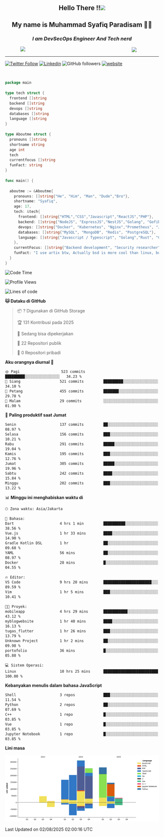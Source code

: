 <h2 align="center">

Hello There !!<img src="https://media.giphy.com/media/12oufCB0MyZ1Go/giphy.gif" width="50"></h2>

<h2 align="center">My name is Muhammad Syafiq Paradisam 👋👋</h2>

<h3 align="center"><em>I am DevSecOps Engineer And Tech nerd
</em></h3>

<img align="left" style="margin-left: 50px" src="https://static.zerochan.net/Alina.Clover.1024.4345060.webp" width="315"/>

<img align="center" style="margin-left: 50px" src="https://i.pinimg.com/736x/69/82/aa/6982aafd816ea48f48d0639c7797915c.jpg" width=250/>

<hr/>

[![Twitter Follow](https://img.shields.io/twitter/follow/misteranmol?label=Follow)](https://x.com/FikkzOutfit)
[![Linkedin](https://img.shields.io/badge/-syafiq-blue?style=square&logo=Linkedin&logoColor=white&link=https://www.linkedin.com/in/syafiq-paradisam/)](https://id.linkedin.com/in/syafiq-paradisam-b72749258)
![GitHub followers](https://img.shields.io/github/followers/syafiqparadisam?label=Follower&style=social)
[![website](https://img.shields.io/badge/Website-46a2f1.svg?&style=flat-square&logo=Google-Chrome&logoColor=white&link=https://anmolsingh.me/)](https://syafiq-paradisam.my.id)

<br/>

```go
package main

type tech struct {
  frontend []string
  backend []string
  devops []string
  databases []string
  language []string
}

type Aboutme struct {
  pronouns []string
  shortname string
  age int
  tech
  currentfocus []string
  funFact: string
}

func main() {

  aboutme := &Aboutme{
    pronouns: []string{"He", "Him", "Man", "Dude","Bro"},
    shortname: "Syafiq",
    age: 17,
    tech: &tech{
      frontend: []string{"HTML","CSS","Javascript","ReactJS","PHP"},
      backend: []string{"NodeJS", "ExpressJS","NestJS","Golang", "Gofiber", "Actixweb", "PHP", "Laravel", "Flask"},
      devops: []string{"Docker", "Kubernetes", "Nginx","Prometheus", "Jaeger", "Grafana", "Linux", "CI / CD"},
      databases: []string{"MySQL", "MongoDB", "Redis", "PostgreSQL"},
      language: []string{"Javascript / Typescript", "Golang","Rust", "C", "PHP","C++"}
    },
    currentFocus: []string{"Backend development", "Security researcher", "Blue team security","DevSecOps engineer"},
    funFact: "I use artix btw, Actually bsd is more cool than linux, but i can't use it because software issue, I am weaboo but not too much"
  }
}

```

<!--START_SECTION:waka-->
![Code Time](http://img.shields.io/badge/Code%20Time-394%20hrs%2058%20mins-blue)

![Profile Views](http://img.shields.io/badge/Profil%20dilihat-0-blue)

![Lines of code](https://img.shields.io/badge/Sejak%20Hello%20World%20aku%20telah%20menulis-1.4%20million%20baris%20kode-blue)

**🐱 Dataku di GitHub** 

> 📦 ? Digunakan di GitHub Storage 
 > 
> 🏆 131 Kontribusi pada 2025
 > 
> 💼 Sedang bisa dipekerjakan
 > 
> 📜 22 Repositori publik 
 > 
> 🔑 0 Repositori pribadi 
 > 
**Aku orangnya diurnal 🐤** 

```text
🌞 Pagi                   523 commits         █████████░░░░░░░░░░░░░░░░   34.23 % 
🌆 Siang                  521 commits         █████████░░░░░░░░░░░░░░░░   34.10 % 
🌃 Petang                 455 commits         ███████░░░░░░░░░░░░░░░░░░   29.78 % 
🌙 Malam                  29 commits          ░░░░░░░░░░░░░░░░░░░░░░░░░   01.90 % 
```
📅 **Paling produktif saat Jumat** 

```text
Senin                    137 commits         ██░░░░░░░░░░░░░░░░░░░░░░░   08.97 % 
Selasa                   156 commits         ███░░░░░░░░░░░░░░░░░░░░░░   10.21 % 
Rabu                     291 commits         █████░░░░░░░░░░░░░░░░░░░░   19.04 % 
Kamis                    195 commits         ███░░░░░░░░░░░░░░░░░░░░░░   12.76 % 
Jumat                    305 commits         █████░░░░░░░░░░░░░░░░░░░░   19.96 % 
Sabtu                    242 commits         ████░░░░░░░░░░░░░░░░░░░░░   15.84 % 
Minggu                   202 commits         ███░░░░░░░░░░░░░░░░░░░░░░   13.22 % 
```


📊 **Minggu ini menghabiskan waktu di** 

```text
🕑︎ Zona waktu: Asia/Jakarta

💬 Bahasa: 
Dart                     4 hrs 1 min         ██████████░░░░░░░░░░░░░░░   38.56 % 
Vue.js                   1 hr 33 mins        ████░░░░░░░░░░░░░░░░░░░░░   14.90 % 
Gradle Kotlin DSL        1 hr                ██░░░░░░░░░░░░░░░░░░░░░░░   09.68 % 
YAML                     56 mins             ██░░░░░░░░░░░░░░░░░░░░░░░   08.97 % 
Docker                   28 mins             █░░░░░░░░░░░░░░░░░░░░░░░░   04.55 % 

🔥 Editor: 
VS Code                  9 hrs 20 mins       ██████████████████████░░░   89.59 % 
Vim                      1 hr 5 mins         ███░░░░░░░░░░░░░░░░░░░░░░   10.41 % 

🐱‍💻 Proyek: 
mobileapp                4 hrs 29 mins       ███████████░░░░░░░░░░░░░░   43.12 % 
myblogwebsite            1 hr 40 mins        ████░░░░░░░░░░░░░░░░░░░░░   16.13 % 
tugas_flutter            1 hr 26 mins        ███░░░░░░░░░░░░░░░░░░░░░░   13.79 % 
Unknown Project          1 hr 2 mins         ██░░░░░░░░░░░░░░░░░░░░░░░   09.98 % 
portofolio               36 mins             █░░░░░░░░░░░░░░░░░░░░░░░░   05.88 % 

💻 Sistem Operasi: 
Linux                    10 hrs 25 mins      █████████████████████████   100.00 % 
```

**Kebanyakan menulis dalam bahasa JavaScript** 

```text
Shell                    3 repos             ███░░░░░░░░░░░░░░░░░░░░░░   11.54 % 
Python                   2 repos             ██░░░░░░░░░░░░░░░░░░░░░░░   07.69 % 
C++                      1 repo              █░░░░░░░░░░░░░░░░░░░░░░░░   03.85 % 
Vue                      1 repo              █░░░░░░░░░░░░░░░░░░░░░░░░   03.85 % 
Jupyter Notebook         1 repo              █░░░░░░░░░░░░░░░░░░░░░░░░   03.85 % 
```



**Lini masa**

![Lines of Code chart](https://raw.githubusercontent.com/syafiqparadisam/syafiqparadisam/master/assets/bar_graph.png)


 Last Updated on 02/08/2025 02:00:16 UTC
<!--END_SECTION:waka-->
